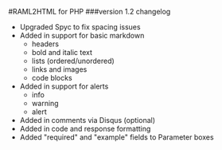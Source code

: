 #RAML2HTML for PHP
###version 1.2 changelog

- Upgraded Spyc to fix spacing issues
- Added in support for basic markdown
  - headers
  - bold and italic text
  - lists (ordered/unordered)
  - links and images
  - code blocks
- Added in support for alerts
  - info
  - warning
  - alert
- Added in comments via Disqus (optional)
- Added in code and response formatting
- Added "required" and "example" fields to Parameter boxes

